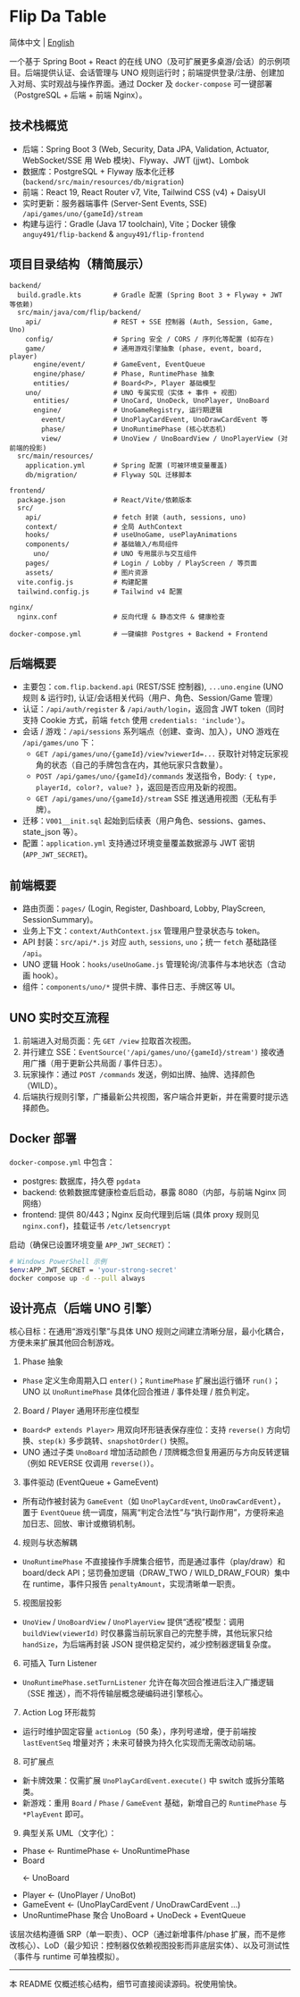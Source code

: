# Flip Da Table

简体中文 | [English](README.md)

一个基于 Spring Boot + React 的在线 UNO（及可扩展更多桌游/会话）的示例项目。后端提供认证、会话管理与 UNO 规则运行时；前端提供登录/注册、创建加入对局、实时观战与操作界面。通过 Docker 及 `docker-compose` 可一键部署（PostgreSQL + 后端 + 前端 Nginx）。

## 技术栈概览
- 后端：Spring Boot 3 (Web, Security, Data JPA, Validation, Actuator, WebSocket/SSE 用 Web 模块)、Flyway、JWT (jjwt)、Lombok
- 数据库：PostgreSQL + Flyway 版本化迁移 (`backend/src/main/resources/db/migration`)
- 前端：React 19, React Router v7, Vite, Tailwind CSS (v4) + DaisyUI
- 实时更新：服务器端事件 (Server-Sent Events, SSE) `/api/games/uno/{gameId}/stream`
- 构建与运行：Gradle (Java 17 toolchain), Vite；Docker 镜像 `anguy491/flip-backend` & `anguy491/flip-frontend`

## 项目目录结构（精简展示）
```
backend/
  build.gradle.kts        # Gradle 配置 (Spring Boot 3 + Flyway + JWT 等依赖)
  src/main/java/com/flip/backend/
    api/                  # REST + SSE 控制器 (Auth, Session, Game, Uno)
    config/               # Spring 安全 / CORS / 序列化等配置 (如存在)
    game/                 # 通用游戏引擎抽象 (phase, event, board, player)
      engine/event/       # GameEvent, EventQueue
      engine/phase/       # Phase, RuntimePhase 抽象
      entities/           # Board<P>, Player 基础模型
    uno/                  # UNO 专属实现（实体 + 事件 + 视图）
      entities/           # UnoCard, UnoDeck, UnoPlayer, UnoBoard
      engine/             # UnoGameRegistry, 运行期逻辑
        event/            # UnoPlayCardEvent, UnoDrawCardEvent 等
        phase/            # UnoRuntimePhase (核心状态机)
        view/             # UnoView / UnoBoardView / UnoPlayerView (对前端的投影)
  src/main/resources/
    application.yml       # Spring 配置 (可被环境变量覆盖)
    db/migration/         # Flyway SQL 迁移脚本

frontend/
  package.json            # React/Vite/依赖版本
  src/
    api/                  # fetch 封装 (auth, sessions, uno)
    context/              # 全局 AuthContext
    hooks/                # useUnoGame, usePlayAnimations
    components/           # 基础输入/布局组件
      uno/                # UNO 专用展示与交互组件
    pages/                # Login / Lobby / PlayScreen / 等页面
    assets/               # 图片资源
  vite.config.js          # 构建配置
  tailwind.config.js      # Tailwind v4 配置

nginx/
  nginx.conf              # 反向代理 & 静态文件 & 健康检查

docker-compose.yml        # 一键编排 Postgres + Backend + Frontend
```

## 后端概要
- 主要包：`com.flip.backend.api` (REST/SSE 控制器), `...uno.engine` (UNO 规则 & 运行时), 认证/会话相关代码（用户、角色、Session/Game 管理）
- 认证：`/api/auth/register` & `/api/auth/login`，返回含 JWT token（同时支持 Cookie 方式，前端 `fetch` 使用 `credentials: 'include'`）。
- 会话 / 游戏：`/api/sessions` 系列端点（创建、查询、加入），UNO 游戏在 `/api/games/uno` 下：
  - `GET /api/games/uno/{gameId}/view?viewerId=...` 获取针对特定玩家视角的状态（自己的手牌包含在内，其他玩家只含数量）。
  - `POST /api/games/uno/{gameId}/commands` 发送指令，Body: `{ type, playerId, color?, value? }`，返回是否应用及新的视图。
  - `GET /api/games/uno/{gameId}/stream` SSE 推送通用视图（无私有手牌）。
- 迁移：`V001__init.sql` 起始到后续表（用户角色、sessions、games、state_json 等）。
- 配置：`application.yml` 支持通过环境变量覆盖数据源与 JWT 密钥 (`APP_JWT_SECRET`)。

## 前端概要
- 路由页面：`pages/` (Login, Register, Dashboard, Lobby, PlayScreen, SessionSummary)。
- 业务上下文：`context/AuthContext.jsx` 管理用户登录状态与 token。
- API 封装：`src/api/*.js` 对应 `auth`, `sessions`, `uno`；统一 `fetch` 基础路径 `/api`。
- UNO 逻辑 Hook：`hooks/useUnoGame.js` 管理轮询/流事件与本地状态（含动画 hook）。
- 组件：`components/uno/*` 提供卡牌、事件日志、手牌区等 UI。

## UNO 实时交互流程
1. 前端进入对局页面：先 `GET /view` 拉取首次视图。
2. 并行建立 SSE：`EventSource('/api/games/uno/{gameId}/stream')` 接收通用广播（用于更新公共局面 / 事件日志）。
3. 玩家操作：通过 `POST /commands` 发送，例如出牌、抽牌、选择颜色（WILD）。
4. 后端执行规则引擎，广播最新公共视图，客户端合并更新，并在需要时提示选择颜色。

## Docker 部署
`docker-compose.yml` 中包含：
- postgres: 数据库，持久卷 `pgdata`
- backend: 依赖数据库健康检查后启动，暴露 8080（内部，与前端 Nginx 同网络）
- frontend: 提供 80/443；Nginx 反向代理到后端 (具体 proxy 规则见 `nginx.conf`)，挂载证书 `/etc/letsencrypt`

启动（确保已设置环境变量 `APP_JWT_SECRET`）：
```bash
# Windows PowerShell 示例
$env:APP_JWT_SECRET = 'your-strong-secret'
docker compose up -d --pull always
```

## 设计亮点（后端 UNO 引擎）
核心目标：在通用“游戏引擎”与具体 UNO 规则之间建立清晰分层，最小化耦合，方便未来扩展其他回合制游戏。

1. Phase 抽象
  - `Phase` 定义生命周期入口 `enter()`；`RuntimePhase` 扩展出运行循环 `run()`；UNO 以 `UnoRuntimePhase` 具体化回合推进 / 事件处理 / 胜负判定。
2. Board / Player 通用环形座位模型
  - `Board<P extends Player>` 用双向环形链表保存座位：支持 `reverse()` 方向切换、`step(k)` 多步跳转、`snapshotOrder()` 快照。
  - UNO 通过子类 `UnoBoard` 增加活动颜色 / 顶牌概念但复用遍历与方向反转逻辑（例如 REVERSE 仅调用 `reverse()`）。
3. 事件驱动 (EventQueue + GameEvent)
  - 所有动作被封装为 `GameEvent`（如 `UnoPlayCardEvent`, `UnoDrawCardEvent`），置于 `EventQueue` 统一调度，隔离“判定合法性”与“执行副作用”，方便将来追加日志、回放、审计或撤销机制。
4. 规则与状态解耦
  - `UnoRuntimePhase` 不直接操作手牌集合细节，而是通过事件（play/draw）和 board/deck API；惩罚叠加逻辑（DRAW_TWO / WILD_DRAW_FOUR）集中在 runtime，事件只报告 `penaltyAmount`，实现清晰单一职责。
5. 视图层投影
  - `UnoView` / `UnoBoardView` / `UnoPlayerView` 提供“透视”模型：调用 `buildView(viewerId)` 时仅暴露当前玩家自己的完整手牌，其他玩家只给 `handSize`，为后端再封装 JSON 提供稳定契约，减少控制器逻辑复杂度。
6. 可插入 Turn Listener
  - `UnoRuntimePhase.setTurnListener` 允许在每次回合推进后注入广播逻辑（SSE 推送），而不将传输层概念硬编码进引擎核心。
7. Action Log 环形裁剪
  - 运行时维护固定容量 `actionLog`（50 条），序列号递增，便于前端按 `lastEventSeq` 增量对齐；未来可替换为持久化实现而无需改动前端。
8. 可扩展点
  - 新卡牌效果：仅需扩展 `UnoPlayCardEvent.execute()` 中 switch 或拆分策略类。
  - 新游戏：重用 `Board` / `Phase` / `GameEvent` 基础，新增自己的 `RuntimePhase` 与 `*PlayEvent` 即可。

9. 典型关系 UML（文字化）：
  - Phase <- RuntimePhase <- UnoRuntimePhase
  - Board<P> <- UnoBoard
  - Player <- (UnoPlayer / UnoBot)
  - GameEvent <- (UnoPlayCardEvent / UnoDrawCardEvent ...)
  - UnoRuntimePhase 聚合 UnoBoard + UnoDeck + EventQueue

该层次结构遵循 SRP（单一职责）、OCP（通过新增事件/phase 扩展，而不是修改核心）、LoD（最少知识：控制器仅依赖视图投影而非底层实体）、以及可测试性（事件与 runtime 可单独模拟）。

---
本 README 仅概述核心结构，细节可直接阅读源码。祝使用愉快。
